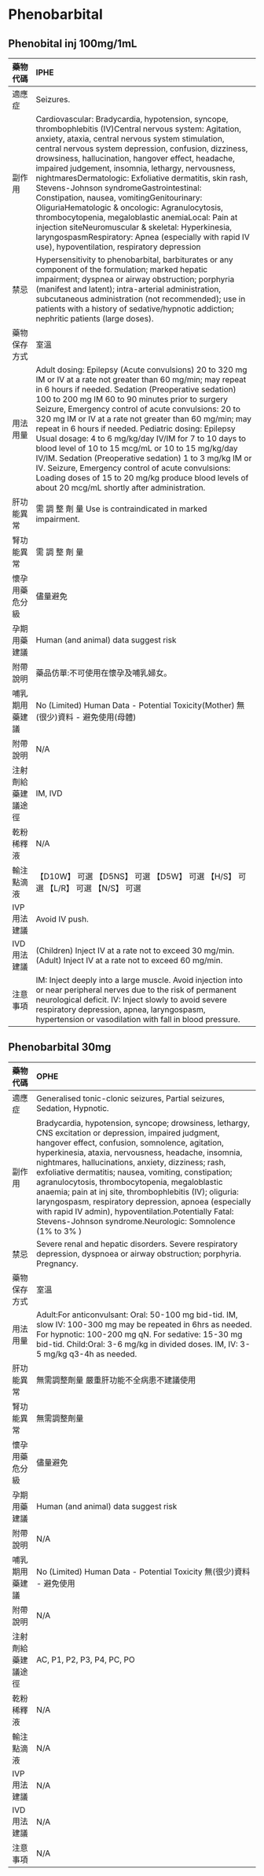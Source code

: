 # Phenobarbital

## Phenobital inj 100mg/1mL

| 藥物代碼 | IPHE |
| :--- | :--- |
| 適應症 | Seizures. |
| 副作用 | Cardiovascular: Bradycardia, hypotension, syncope, thrombophlebitis \(IV\)Central nervous system: Agitation, anxiety, ataxia, central nervous system stimulation, central nervous system depression, confusion, dizziness, drowsiness, hallucination, hangover effect, headache, impaired judgement, insomnia, lethargy, nervousness, nightmaresDermatologic: Exfoliative dermatitis, skin rash, Stevens-Johnson syndromeGastrointestinal: Constipation, nausea, vomitingGenitourinary: OliguriaHematologic & oncologic: Agranulocytosis, thrombocytopenia, megaloblastic anemiaLocal: Pain at injection siteNeuromuscular & skeletal: Hyperkinesia, laryngospasmRespiratory: Apnea \(especially with rapid IV use\), hypoventilation, respiratory depression |
| 禁忌 | Hypersensitivity to phenobarbital, barbiturates or any component of the formulation; marked hepatic impairment; dyspnea or airway obstruction; porphyria \(manifest and latent\); intra-arterial administration, subcutaneous administration \(not recommended\); use in patients with a history of sedative/hypnotic addiction; nephritic patients \(large doses\). |
| 藥物保存方式 | 室溫 |
| 用法用量 | Adult dosing: Epilepsy \(Acute convulsions\) 20 to 320 mg IM or IV at a rate not greater than 60 mg/min; may repeat in 6 hours if needed. Sedation \(Preoperative sedation\) 100 to 200 mg IM 60 to 90 minutes prior to surgery Seizure, Emergency control of acute convulsions: 20 to 320 mg IM or IV at a rate not greater than 60 mg/min; may repeat in 6 hours if needed. Pediatric dosing: Epilepsy Usual dosage: 4 to 6 mg/kg/day IV/IM for 7 to 10 days to blood level of 10 to 15 mcg/mL or 10 to 15 mg/kg/day IV/IM. Sedation \(Preoperative sedation\) 1 to 3 mg/kg IM or IV. Seizure, Emergency control of acute convulsions: Loading doses of 15 to 20 mg/kg produce blood levels of about 20 mcg/mL shortly after administration. |
| 肝功能異常 | 需 調 整 劑 量  Use is contraindicated in marked impairment. |
| 腎功能異常 | 需 調 整 劑 量 |
| 懷孕用藥危分級 | 儘量避免 |
| 孕期用藥建議 | Human \(and animal\) data suggest risk |
| 附帶說明 | 藥品仿單:不可使用在懷孕及哺乳婦女。 |
| 哺乳期用藥建議 | No \(Limited\) Human Data - Potential Toxicity\(Mother\) 無\(很少\)資料 - 避免使用\(母體\) |
| 附帶說明 | N/A |
| 注射劑給藥建議途徑 | IM, IVD |
| 乾粉稀釋液 | N/A |
| 輸注點滴液 | 【D10W】 可選  【D5NS】 可選  【D5W】 可選  【H/S】 可選  【L/R】 可選  【N/S】 可選 |
| IVP 用法建議 | Avoid IV push. |
| IVD 用法建議 | \(Children\) Inject IV at a rate not to exceed 30 mg/min. \(Adult\) Inject IV at a rate not to exceed 60 mg/min. |
| 注意事項 | IM: Inject deeply into a large muscle. Avoid injection into or near peripheral nerves due to the risk of permanent neurological deficit. IV: Inject slowly to avoid severe respiratory depression, apnea, laryngospasm, hypertension or vasodilation with fall in blood pressure. |

## Phenobarbital 30mg

| 藥物代碼 | OPHE |
| :--- | :--- |
| 適應症 | Generalised tonic-clonic seizures, Partial seizures,  Sedation, Hypnotic. |
| 副作用 | Bradycardia, hypotension, syncope; drowsiness, lethargy, CNS excitation or depression, impaired judgment, hangover effect, confusion, somnolence, agitation, hyperkinesia, ataxia, nervousness, headache, insomnia, nightmares, hallucinations, anxiety, dizziness; rash, exfoliative dermatitis; nausea, vomiting, constipation; agranulocytosis, thrombocytopenia, megaloblastic anaemia; pain at inj site, thrombophlebitis \(IV\); oliguria: laryngospasm, respiratory depression, apnoea \(especially with rapid IV admin\), hypoventilation.Potentially Fatal: Stevens-Johnson syndrome.Neurologic: Somnolence \(1% to 3% \) |
| 禁忌 | Severe renal and hepatic disorders. Severe respiratory depression, dyspnoea or airway obstruction; porphyria. Pregnancy. |
| 藥物保存方式 | 室溫 |
| 用法用量 | Adult:For anticonvulsant:  Oral: 50-100 mg bid-tid.  IM, slow IV: 100-300 mg may be repeated in 6hrs as needed.  For hypnotic: 100-200 mg qN.  For sedative: 15-30 mg bid-tid. Child:Oral: 3-6 mg/kg in divided doses.  IM, IV: 3-5 mg/kg q3-4h as needed. |
| 肝功能異常 | 無需調整劑量  嚴重肝功能不全病患不建議使用 |
| 腎功能異常 | 無需調整劑量 |
| 懷孕用藥危分級 | 儘量避免 |
| 孕期用藥建議 | Human \(and animal\) data suggest risk |
| 附帶說明 | N/A |
| 哺乳期用藥建議 | No \(Limited\) Human Data - Potential Toxicity 無\(很少\)資料 - 避免使用 |
| 附帶說明 | N/A |
| 注射劑給藥建議途徑 | AC, P1, P2, P3, P4, PC, PO |
| 乾粉稀釋液 | N/A |
| 輸注點滴液 | N/A |
| IVP 用法建議 | N/A |
| IVD 用法建議 | N/A |
| 注意事項 | N/A |

